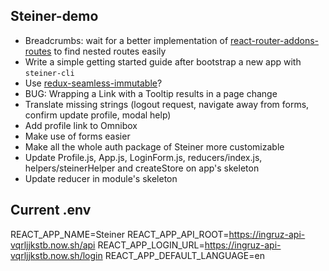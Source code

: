 ## Steiner-demo

- Breadcrumbs: wait for a better implementation of [react-router-addons-routes](https://github.com/ReactTraining/react-router-addons-routes) to find nested routes easily
- Write a simple getting started guide after bootstrap a new app with `steiner-cli`
- Use [redux-seamless-immutable](https://www.npmjs.com/package/redux-seamless-immutable)?
- BUG: Wrapping a Link with a Tooltip results in a page change
- Translate missing strings (logout request, navigate away from forms, confirm update profile, modal help)
- Add profile link to Omnibox
- Make use of forms easier
- Make all the whole auth package of Steiner more customizable
- Update Profile.js, App.js, LoginForm.js, reducers/index.js, helpers/steinerHelper and createStore on app's skeleton
- Update reducer in module's skeleton

## Current .env

REACT_APP_NAME=Steiner
REACT_APP_API_ROOT=https://ingruz-api-vqrljjkstb.now.sh/api
REACT_APP_LOGIN_URL=https://ingruz-api-vqrljjkstb.now.sh/login
REACT_APP_DEFAULT_LANGUAGE=en